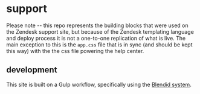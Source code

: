 # support
Please note -- this repo represents the building blocks that were used on the Zendesk support site, but because of the Zendesk templating language and deploy process it is not a one-to-one replication of what is live. The main exception to this is the `app.css` file that is in sync (and should be kept this way) with the the css file powering the help center.

## development
This site is built on a Gulp workflow, specifically using the [Blendid system](https://github.com/vigetlabs/gulp-starter/tree/blendid).